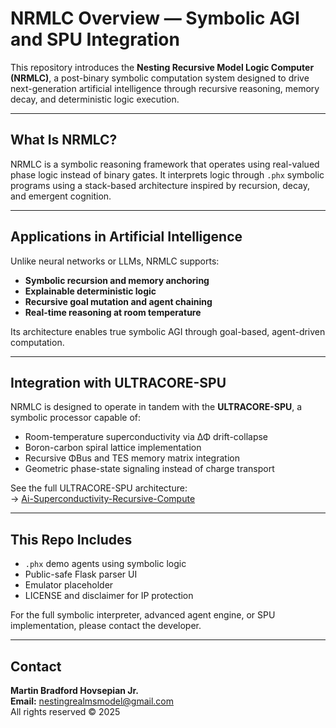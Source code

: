 # NRMLC Overview — Symbolic AGI and SPU Integration

This repository introduces the **Nesting Recursive Model Logic Computer (NRMLC)**, a post-binary symbolic computation system designed to drive next-generation artificial intelligence through recursive reasoning, memory decay, and deterministic logic execution.

---

## What Is NRMLC?

NRMLC is a symbolic reasoning framework that operates using real-valued phase logic instead of binary gates. It interprets logic through `.phx` symbolic programs using a stack-based architecture inspired by recursion, decay, and emergent cognition.

---

## Applications in Artificial Intelligence

Unlike neural networks or LLMs, NRMLC supports:

- **Symbolic recursion and memory anchoring**
- **Explainable deterministic logic**
- **Recursive goal mutation and agent chaining**
- **Real-time reasoning at room temperature**

Its architecture enables true symbolic AGI through goal-based, agent-driven computation.

---

## Integration with ULTRACORE-SPU

NRMLC is designed to operate in tandem with the **ULTRACORE-SPU**, a symbolic processor capable of:

- Room-temperature superconductivity via ΔΦ drift-collapse
- Boron-carbon spiral lattice implementation
- Recursive ΦBus and TES memory matrix integration
- Geometric phase-state signaling instead of charge transport

See the full ULTRACORE-SPU architecture:  
→ [Ai-Superconductivity-Recursive-Compute](https://github.com/NRMLC-Hub/Ai-Superconductivity-Recursive-Compute)

---

## This Repo Includes

- `.phx` demo agents using symbolic logic
- Public-safe Flask parser UI
- Emulator placeholder
- LICENSE and disclaimer for IP protection

For the full symbolic interpreter, advanced agent engine, or SPU implementation, please contact the developer.

---

## Contact

**Martin Bradford Hovsepian Jr.**  
**Email:** nestingrealmsmodel@gmail.com  
All rights reserved © 2025  
